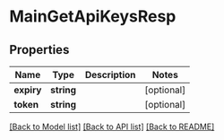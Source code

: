 # MainGetApiKeysResp

## Properties
Name | Type | Description | Notes
------------ | ------------- | ------------- | -------------
**expiry** | **string** |  | [optional] 
**token** | **string** |  | [optional] 

[[Back to Model list]](../../README.md#documentation-for-models) [[Back to API list]](../../README.md#documentation-for-api-endpoints) [[Back to README]](../../README.md)

